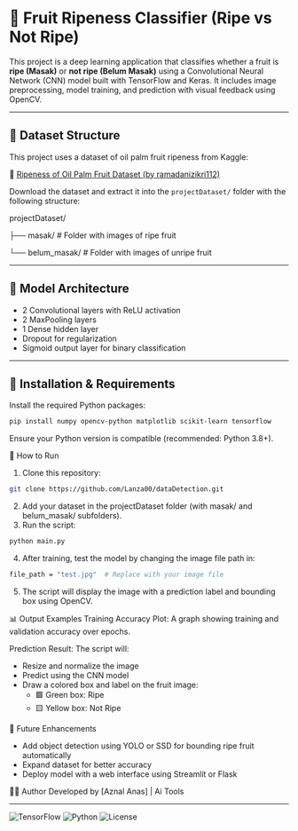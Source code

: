 # 🍎 Fruit Ripeness Classifier (Ripe vs Not Ripe)

This project is a deep learning application that classifies whether a fruit is **ripe (Masak)** or **not ripe (Belum Masak)** using a Convolutional Neural Network (CNN) model built with TensorFlow and Keras. It includes image preprocessing, model training, and prediction with visual feedback using OpenCV.

---

## 📁 Dataset Structure

This project uses a dataset of oil palm fruit ripeness from Kaggle:

🔗 [Ripeness of Oil Palm Fruit Dataset (by ramadanizikri112)](https://www.kaggle.com/datasets/ramadanizikri112/ripeness-of-oil-palm-fruit?select=Belum+Masak)

Download the dataset and extract it into the `projectDataset/` folder with the following structure:


projectDataset/

├── masak/ # Folder with images of ripe fruit

└── belum_masak/ # Folder with images of unripe fruit


---

## 🧠 Model Architecture

- 2 Convolutional layers with ReLU activation
- 2 MaxPooling layers
- 1 Dense hidden layer
- Dropout for regularization
- Sigmoid output layer for binary classification

---

## 🔧 Installation & Requirements

Install the required Python packages:

```bash
pip install numpy opencv-python matplotlib scikit-learn tensorflow
```
Ensure your Python version is compatible (recommended: Python 3.8+).

🚀 How to Run
1. Clone this repository:
```bash
git clone https://github.com/Lanza00/dataDetection.git
```
2. Add your dataset in the projectDataset folder (with masak/ and belum_masak/ subfolders).
3. Run the script:
```bash
python main.py

```
4. After training, test the model by changing the image file path in:
```bash
file_path = "test.jpg"  # Replace with your image file

```
5. The script will display the image with a prediction label and bounding box using OpenCV.

📊 Output Examples
Training Accuracy Plot:
A graph showing training and validation accuracy over epochs.

Prediction Result:
The script will:

- Resize and normalize the image
- Predict using the CNN model
- Draw a colored box and label on the fruit image:
  - 🟩 Green box: Ripe
  - 🟨 Yellow box: Not Ripe


🧪 Future Enhancements
- Add object detection using YOLO or SSD for bounding ripe fruit automatically
- Expand dataset for better accuracy
- Deploy model with a web interface using Streamlit or Flask

🧑‍💻 Author
Developed by [Aznal Anas] | Ai Tools



---


![TensorFlow](https://img.shields.io/badge/TensorFlow-2.10+-FF6F00?logo=tensorflow)
![Python](https://img.shields.io/badge/Python-3.8+-blue?logo=python)
![License](https://img.shields.io/badge/License-MIT-green.svg)



